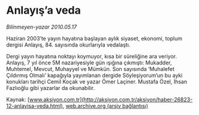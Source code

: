 # Anlayış’a veda

*Bilinmeyen-yazar 2010.05.17*

<font class="agenda2NewsSpot">
 Haziran 2003’te yayın hayatına başlayan aylık siyaset, ekonomi, toplum dergisi Anlayış, 84. sayısında okurlarıyla vedalaştı.
</font>
<font class="newsDetail">
 <p class="MsoNormal">
  Dergi yayın hayatına noktayı koymuyor, kısa bir süreliğine ara veriyor. Anlayış, 7 yıl önce 5M nazariyesiyle gün ışığına çıkmıştı: Mukadder, Muhtemel, Mevcut, Muhayyel ve Mümkün. Son sayısında ‘Muhalefet Çıldırmış Olmalı’ kapağıyla yayımlanan dergide Söyleşiyorum’un bu ayki konukları tarihçi Cemil Koçak ve yazar Ömer Laçiner. Mustafa Özel, İhsan Fazlıoğlu gibi yazarlar da okunabilir.
 </p>
</font>

Kaynak: [www.aksiyon.com.tr](http://aksiyon.com.tr/aksiyon/haber-26823-12-anlayisa-veda.html), [web.archive.org (arşiv bağlantısı)](http://web.archive.org/web/20101120144025/http://aksiyon.com.tr/aksiyon/haber-26823-12-anlayisa-veda.html)
